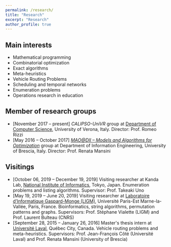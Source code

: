 ```yaml
---
permalink: /research/
title: "Research"
excerpt: "Research"
author_profile: true
---
```


## Main interests

- Mathematical programming
- Combinatorial optimization
- Exact algorithms
- Meta-heuristics
- Vehicle Routing Problems
- Scheduling and temporal networks
- Enumeration problems
- Operations research in education

## Member of research groups

- [November 2017 – present] *CALIPSO-UniVR* group at [Department of Computer Science](https://www.di.univr.it/?lang=en), University of Verona, Italy. Director: Prof. Romeo Rizzi
- [May 2016 – October 2017] *[MAO@DII – Models and Algorithms for Optimization](http://or-dii.unibs.it/)* group at Department of Information Engineering, University of Brescia, Italy. Director: Prof. Renata Mansini

## Visitings
- [October 06, 2019 – December 19, 2019] Visiting researcher at Kanda Lab, [National Institute of Informatics](https://www.nii.ac.jp/en/), Tokyo, Japan. Enumeration problems and listing algorithms. Supervisor: Prof. Takeaki Uno
- [May 19, 2019 – June 20, 2019] Visiting researcher at [Laboratoire d’Informatique Gaspard-Monge (LIGM)](https://siteigm.univ-mlv.fr), Université Paris-Est Marne-la-Vallée, Paris, France. Bioinformatics, string algorithms, permutation patterns and graphs. Supervisors: Prof. Stéphane Vialette (LIGM) and Prof. Laurent Bulteau (CNRS)
- [September 28, 2015 – January 26, 2016] Master's thesis intern at [Université Laval](https://www.ulaval.ca/en), Québec City, Canada. Vehicle routing problems and meta-heuristics. Supervisors: Prof. Jean-François Côté (Université Laval) and Prof. Renata Mansini (University of Brescia)

